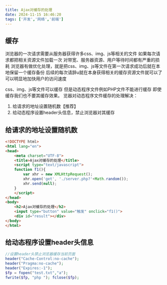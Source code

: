 ```yaml
---
title: Ajax对缓存的处理
date: 2024-11-15 16:46:20
tags: ['开发','网络','前端']
---
```


## 缓存
浏览器的一次请求需要从服务器获得许多css、img、js等相关的文件
如果每次请求都把相关资源文件加载一次
对带宽、服务器资源、用户等待时间都有严重的损耗
浏览器有做优化处理，就是把css、img、js等文件在第一次请求成功后就在本地保留一个缓存备份
后续的每次请辞u就在本身获得相关的缓存资源文件就可以了
可以明显地加快用户的访问速度

css、img、js等文件可以缓存
但是动态程序文件例如PHP文件不能进行缓存
即使缓存我们也不要其缓存效果。
览器对动态程序文件缓存的处理解决：

1. 给请求的地址设置随机数【推荐】
2. 给动态程序设置header头信息，禁止浏览器对其缓存

## 给请求的地址设置随机数
```html
<!DOCTYPE html> 
<html lang="en"> 
<head>     
    <meta charset="UTF-8">     
    <title>Ajax对缓存的处理</title>     
    <script type="text/javascript">         
    function f1(){        
        var xhr = new XMLHttpRequest();      
        xhr.open('get', './server.php?'+Math.random());             
        xhr.send(null);         
    }     
    </script> 
</head> 
<body>     
    <h2>Ajax对缓存的处理</h2>     
    <input type="button" value="触发" onclick="f1()">     
    <div id="result"></div> 
</body> 
</html>
```

## 给动态程序设置header头信息
```php
//设置header头禁止浏览器缓存当前页面 
header("Cache-Control:no-cache"); 
header("Pragma:no-cache"); 
header("Expires:-1"); 
$fp = fopen("test.txt","a"); 
fwrite($fp, "php "); fclose($fp);
```
